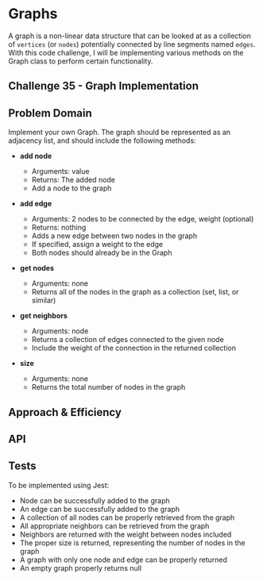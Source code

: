 # Graphs

A graph is a non-linear data structure that can be looked at as a collection of `vertices` (or `nodes`) potentially connected by line segments named `edges`. With this code challenge, I will be implementing various methods on the Graph class to perform certain functionality.

## Challenge 35 - Graph Implementation

## Problem Domain

Implement your own Graph. The graph should be represented as an adjacency list, and should include the following methods:

- **add node**
  - Arguments: value
  - Returns: The added node
  - Add a node to the graph

- **add edge**
  - Arguments: 2 nodes to be connected by the edge, weight (optional)
  - Returns: nothing
  - Adds a new edge between two nodes in the graph
  - If specified, assign a weight to the edge
  - Both nodes should already be in the Graph

- **get nodes**
  - Arguments: none
  - Returns all of the nodes in the graph as a collection (set, list, or similar)

- **get neighbors**
  - Arguments: node
  - Returns a collection of edges connected to the given node
  - Include the weight of the connection in the returned collection

- **size**
  - Arguments: none
  - Returns the total number of nodes in the graph

## Approach & Efficiency
<!-- What approach did you take? Why? What is the Big O space/time for this approach? -->

## API
<!-- Description of each method publicly available in your Graph -->

## Tests

To be implemented using Jest:

- Node can be successfully added to the graph
- An edge can be successfully added to the graph
- A collection of all nodes can be properly retrieved from the graph
- All appropriate neighbors can be retrieved from the graph
- Neighbors are returned with the weight between nodes included
- The proper size is returned, representing the number of nodes in the graph
- A graph with only one node and edge can be properly returned
- An empty graph properly returns null
